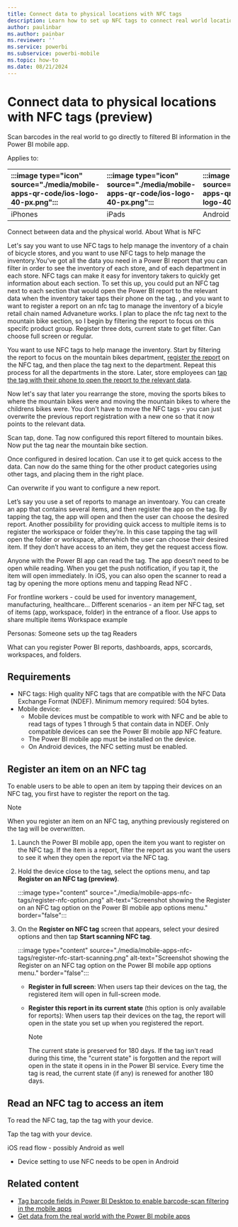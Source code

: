 ```yaml
---
title: Connect data to physical locations with NFC tags
description: Learn how to set up NFC tags to connect real world locations with filtered BI information in the Power BI mobile app.
author: paulinbar
ms.author: painbar
ms.reviewer: ''
ms.service: powerbi
ms.subservice: powerbi-mobile
ms.topic: how-to
ms.date: 08/21/2024
---
```


# Connect data to physical locations with NFC tags (preview)

Scan barcodes in the real world to go directly to filtered BI information in the Power BI mobile app.

Applies to:

| :::image type="icon" source="./media/mobile-apps-qr-code/ios-logo-40-px.png"::: | :::image type="icon" source="./media/mobile-apps-qr-code/ios-logo-40-px.png"::: | :::image type="icon" source="././media/mobile-apps-qr-code/android-logo-40-px.png"::: | :::image type="icon" source="././media/mobile-apps-qr-code/android-logo-40-px.png"::: |
|:--- |:--- |:--- |:--- |
|iPhones |iPads |Android phones |Android tablets |




Connect between data and the physical world.
About
What is NFC

Let's say you want to use NFC tags to help manage the inventory of a chain of bicycle stores, and you want to use NFC tags to help manage the inventory.You've got all the data you need in a Power BI report that you can filter in order to see the inventory of each store, and of each department in each store. NFC tags can make it easy for inventory takers to quickly get information about each section. To set this up, you could put an NFC tag next to each section that would open the Power BI report to the relevant data when the inventory taker taps their phone on the tag. , and you want to  want to register a report on an nfc tag to manage the inventory of a bicyle retail chain named Advaneture works. I plan to place the nfc tag next to the mountain bike section, so I begin by filtering the report to focus on this specifc product group. Register three dots, current state to get filter. Can choose full screen or regular.

You want to use NFC tags to help manage the inventory. Start by filtering the report to focus on the mountain bikes department, [register the report](#register-an-item-on-an-nfc-tag) on the NFC tag, and then place the tag next to the department. Repeat this process for all the departments in the store. Later, store employees can [tap the tag with their phone to open the report to the relevant data](#read-an-nfc-tag-to-access-an-item).

Now let's say that later you rearrange the store, moving the sports bikes to where the mountain bikes were and moving the mountain bikes to where the childrens bikes were. You don't have to move the NFC tags - you can just overwrite the previous report registration with a new one so that it now points to the relevant data.

Scan tap, done. Tag now configured this report filtered to mountain bikes. Now put the tag near the mountain bike section.

Once configured in desired location. Can use it to get quick access to the data. Can now do the same thing for the other product categories using other tags, and placing them in the right place.

Can overwrite if you want to configure a new report.

Let’s say you use a set of reports to manage an inventoary. You can create an app that contains several items, and then register the app on the tag. By tapping the tag, the app will open and then the user can choose the desired report. Another possibility for providing quick access to multiple items is to register the workspace or folder they’re. In this case tapping the tag will open the folder or workspace, afterwhich the user can choose their desired item. If they don’t have access to an item, they get the request access flow. 

Anyone with the Power BI app can read the tag. The app doesn’t need to be open while reading. When you get the push notification, if you tap it, the item will open immediately. In iOS, you can also open the scanner to read a tag by opening the more options menu and tapping Read NFC .



For frontline workers - could be used for inventory management, manufacturing, healthcare...
Different scenarios - an item per NFC tag, set of items (app, workspace, folder) in the entrance of a floor.
Use apps to share multiple items
Workspace example

Personas:
Someone sets up the tag
Readers

What can you register
Power BI reports, dashboards, apps, scorcards, workspaces, and folders.

## Requirements

* NFC tags: High quality NFC tags that are compatible with the NFC Data Exchange Format (NDEF). Minimum memory required: 504 bytes.
* Mobile device:
    * Mobile devices must be compatible to work with NFC and be able to read tags of types 1 through 5 that contain data in NDEF. Only compatible devices can see the Power BI mobile app NFC feature.
    * The Power BI mobile app must be installed on the device.
    * On Android devices, the NFC setting must be enabled.

## Register an item on an NFC tag

To enable users to be able to open an item by tapping their devices on an NFC tag, you first have to register the report on the tag.

> [!NOTE]
> When you register an item on an NFC tag, anything previously registered on the tag will be overwritten.

1. Launch the Power BI mobile app, open the item you want to register on the NFC tag. If the item is a report, filter the report as you want the users to see it when they open the report via the NFC tag.

1. Hold the device close to the tag, select the options menu, and tap **Register on an NFC tag (preview)**.

    :::image type="content" source="./media/mobile-apps-nfc-tags/register-nfc-option.png" alt-text="Screenshot showing the Register on an NFC tag option on the Power BI mobile app options menu." border="false":::

1. On the **Register on NFC tag** screen that appears, select your desired options and then tap **Start scanning NFC tag**.

    :::image type="content" source="./media/mobile-apps-nfc-tags/register-nfc-start-scanning.png" alt-text="Screenshot showing the Register on an NFC tag option on the Power BI mobile app options menu." border="false":::

    * **Register in full screen**: When users tap their devices on the tag, the registered item will open in full-screen mode. 
    * **Register this report in its current state** (this option is only available for reports): When users tap their devices on the tag, the report will open in the state you set up when you registered the report.

        > [!NOTE]
        > The current state is preserved for 180 days. If the tag isn't read during this time, the "current state" is forgotten and the report will open in the state it opens in in the Power BI service. Every time the tag is read, the current state (if any) is renewed for another 180 days.

## Read an NFC tag to access an item

To read the NFC tag, tap the tag with your device.

Tap the tag with your device.



iOS read flow - possibly Android as well
* Device setting to use NFC needs to be open in Android

## Related content

- [Tag barcode fields in Power BI Desktop to enable barcode-scan filtering in the mobile apps](../../transform-model/desktop-mobile-barcodes.md)
- [Get data from the real world with the Power BI mobile apps](mobile-apps-data-in-real-world-context.md)
